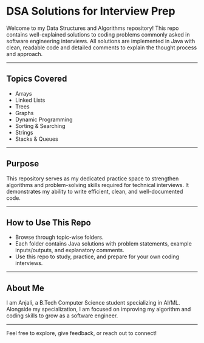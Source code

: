 # DSA Solutions for Interview Prep

Welcome to my Data Structures and Algorithms repository! This repo contains well-explained solutions to coding problems commonly asked in software engineering interviews. All solutions are implemented in Java with clean, readable code and detailed comments to explain the thought process and approach.

---

## Topics Covered

- Arrays  
- Linked Lists  
- Trees  
- Graphs  
- Dynamic Programming  
- Sorting & Searching  
- Strings  
- Stacks & Queues  

---

## Purpose

This repository serves as my dedicated practice space to strengthen algorithms and problem-solving skills required for technical interviews. It demonstrates my ability to write efficient, clean, and well-documented code.

---

## How to Use This Repo

- Browse through topic-wise folders.  
- Each folder contains Java solutions with problem statements, example inputs/outputs, and explanatory comments.  
- Use this repo to study, practice, and prepare for your own coding interviews.

---

## About Me

I am Anjali, a B.Tech Computer Science student specializing in AI/ML. Alongside my specialization, I am focused on improving my algorithm and coding skills to grow as a software engineer.

---

Feel free to explore, give feedback, or reach out to connect!
